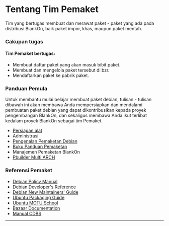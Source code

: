 # Tentang Tim Pemaket

Tim yang bertugas membuat dan merawat paket - paket yang ada pada distribusi BlankOn, baik paket impor, khas, maupun paket mentah.

### Cakupan tugas

#### Tim Pemaket bertugas:
- Membuat daftar paket yang akan masuk bibit paket.
- Membuat dan mengelola paket tersebut di bzr.
- Mendaftarkan paket ke pabrik paket.

### Panduan Pemula

Untuk membantu mulai belajar membuat paket debian, tulisan - tulisan dibawah ini akan membawa Anda mempersiapkan dan mendalami pembuatan paket debian yang dapat dikontribusikan kepada proyek pengembangan BlankOn, dan sekaligus membawa Anda ikut terlibat kedalam proyek BlankOn sebagai tim Pemaket.
- [Persiapan alat](http://dev.blankonlinux.or.id/wiki/Pemaket/PanduanPembuatanPaketMotu)
- Administrasi
- [Pengenalan Pemaketan Debian](http://dev.blankonlinux.or.id/wiki/Pemaket/MembuatPaketDebian)
- [Buku Panduan Pemaketan](http://dev.blankonlinux.or.id/attachment/wiki/Pemaket/Panduan-Pemaketan-BlankOn.2.pdf)
- Manajemen Pemaketan BlankOn
- [Pbuilder Multi ARCH](http://dev.blankon.id/wiki/Pemaket/PanduanPbuilderMultiARCH)

### Referensi Pemaket
- [Debian Policy Manual](http://www.debian.org/doc/debian-policy)
- [Debian Developer's Reference](http://www.debian.org/doc/manuals/developers-reference/)
- [Debian New Maintainers' Guide](http://www.debian.org/doc/manuals/maint-guide/index.en.html)
- [Ubuntu Packaging Guide](http://developer.ubuntu.com/packaging/html/)
- [Ubuntu MOTU School](https://wiki.ubuntu.com/MOTU/School)
- [Bazaar Documentation](http://bazaar-vcs.org/Documentation)
- [Manual CDBS](https://perso.duckcorp.org/duck/cdbs-doc/cdbs-doc.xhtml)


---

